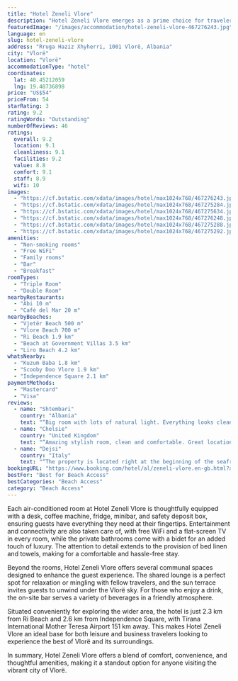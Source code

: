```yaml
---
title: "Hotel Zeneli Vlore"
description: "Hotel Zeneli Vlore emerges as a prime choice for travelers seeking comfort and convenience in the heart of Vlorë."
featuredImage: "/images/accommodation/hotel-zeneli-vlore-467276243.jpg"
language: en
slug: hotel-zeneli-vlore
address: "Rruga Haziz Xhyherri, 1001 Vlorë, Albania"
city: "Vlorë"
location: "Vlorë"
accommodationType: "hotel"
coordinates:
  lat: 40.45212059
  lng: 19.48736898
price: "US$54"
priceFrom: 54
starRating: 3
rating: 9.2
ratingWords: "Outstanding"
numberOfReviews: 46
ratings:
  overall: 9.2
  location: 9.1
  cleanliness: 9.1
  facilities: 9.2
  value: 8.8
  comfort: 9.1
  staff: 8.9
  wifi: 10
images:
  - "https://cf.bstatic.com/xdata/images/hotel/max1024x768/467276243.jpg?k=cf7420773cd48e5360e014413ec92f20bd40cca88934925a1e61b9324da8e9bb&o=&hp=1"
  - "https://cf.bstatic.com/xdata/images/hotel/max1024x768/467275284.jpg?k=0dbe60c2c944f0853f3b38c2fee954454c81a38bc90cf79736cc49b878b22e98&o=&hp=1"
  - "https://cf.bstatic.com/xdata/images/hotel/max1024x768/467275634.jpg?k=2a4add854892dd77f13359db8b1f75742f4a95356d5e8dae3e606432631a00ab&o=&hp=1"
  - "https://cf.bstatic.com/xdata/images/hotel/max1024x768/467276248.jpg?k=7d1042c785d719ae2180a8e217dd35fbce20f89f513106962873375e5c22966a&o=&hp=1"
  - "https://cf.bstatic.com/xdata/images/hotel/max1024x768/467275288.jpg?k=4a141667b514f040d16188d21198ff6029f36c4e7d9aa00f5276ad2db7c0a9c9&o=&hp=1"
  - "https://cf.bstatic.com/xdata/images/hotel/max1024x768/467275292.jpg?k=f54cd1229eb133ec18f90bf09f6025a00284685a8dd350a9b922a8cdbad1dfee&o=&hp=1"
amenities:
  - "Non-smoking rooms"
  - "Free WiFi"
  - "Family rooms"
  - "Bar"
  - "Breakfast"
roomTypes:
  - "Triple Room"
  - "Double Room"
nearbyRestaurants:
  - "Abi 10 m"
  - "Café del Mar 20 m"
nearbyBeaches:
  - "Vjetër Beach 500 m"
  - "Vlore Beach 700 m"
  - "Ri Beach 1.9 km"
  - "Beach at Government Villas 3.5 km"
  - "Liro Beach 4.2 km"
whatsNearby:
  - "Kuzum Baba 1.8 km"
  - "Scooby Doo Vlore 1.9 km"
  - "Independence Square 2.1 km"
paymentMethods:
  - "Mastercard"
  - "Visa"
reviews:
  - name: "Shtembari"
    country: "Albania"
    text: "“Big room with lots of natural light. Everything looks clean. Breakfast was short in choices but what they offer tastes good.”"
  - name: "Chelsie"
    country: "United Kingdom"
    text: "“Amazing stylish room, clean and comfortable. Great location right next to the beach/port. Above a shopping complex but noise is no issue. Staff were really helpful in helping us with questions. Breakfast was good too.”"
  - name: "Dejsi"
    country: "Italy"
    text: "“The property is located right at the beginning of the seafront, really excellent. The hotel is new, very modern and beautiful aesthetically. I really liked the breakfast and the lady who served us was really kind and attentive towards us!”"
bookingURL: "https://www.booking.com/hotel/al/zeneli-vlore.en-gb.html?aid=8035640"
bestFor: "Best for Beach Access"
bestCategories: "Beach Access"
category: "Beach Access"
---
```


Each air-conditioned room at Hotel Zeneli Vlore is thoughtfully equipped with a desk, coffee machine, fridge, minibar, and safety deposit box, ensuring guests have everything they need at their fingertips. Entertainment and connectivity are also taken care of, with free WiFi and a flat-screen TV in every room, while the private bathrooms come with a bidet for an added touch of luxury. The attention to detail extends to the provision of bed linen and towels, making for a comfortable and hassle-free stay.

Beyond the rooms, Hotel Zeneli Vlore offers several communal spaces designed to enhance the guest experience. The shared lounge is a perfect spot for relaxation or mingling with fellow travelers, and the sun terrace invites guests to unwind under the Vlorë sky. For those who enjoy a drink, the on-site bar serves a variety of beverages in a friendly atmosphere.

Situated conveniently for exploring the wider area, the hotel is just 2.3 km from Ri Beach and 2.6 km from Independence Square, with Tirana International Mother Teresa Airport 151 km away. This makes Hotel Zeneli Vlore an ideal base for both leisure and business travelers looking to experience the best of Vlorë and its surroundings.

In summary, Hotel Zeneli Vlore offers a blend of comfort, convenience, and thoughtful amenities, making it a standout option for anyone visiting the vibrant city of Vlorë.